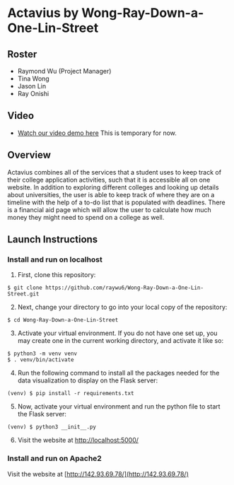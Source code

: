 # Actavius by Wong-Ray-Down-a-One-Lin-Street

## Roster
* Raymond Wu (Project Manager)
* Tina Wong
* Jason Lin
* Ray Onishi

## Video
* [Watch our video demo here]("/") This is temporary for now.

## Overview
Actavius combines all of the services that a student uses to keep track of their college application activities, such that it is accessible all on one website. In addition to exploring different colleges and looking up details about universities, the user is able to keep track of where they are on a timeline with the help of a to-do list that is populated with deadlines. There is a financial aid page which will allow the user to calculate how much money they might need to spend on a college as well.

## Launch Instructions
### Install and run on localhost
1. First, clone this repository:
```
$ git clone https://github.com/raywu6/Wong-Ray-Down-a-One-Lin-Street.git
```
2. Next, change your directory to go into your local copy of the repository:
```
$ cd Wong-Ray-Down-a-One-Lin-Street
```
3. Activate your virtual environment. If you do not have one set up, you may create one in the current working directory, and activate it like so:
```
$ python3 -m venv venv
$ . venv/bin/activate
```
4. Run the following command to install all the packages needed for the data visualization to display on the Flask server:
```
(venv) $ pip install -r requirements.txt
```
5. Now, activate your virtual environment and run the python file to start the Flask server:
```
(venv) $ python3 __init__.py
```
6. Visit the website at [http://localhost:5000/](http://localhost:5000/)

### Install and run on Apache2

Visit the website at [http://142.93.69.78/](http://142.93.69.78/)
